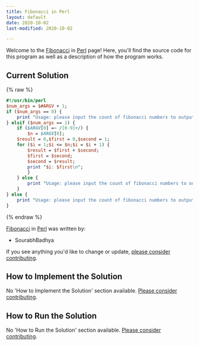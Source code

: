 ```yaml
---
title: Fibonacci in Perl
layout: default
date: 2020-10-02
last-modified: 2020-10-02

---
```


Welcome to the [Fibonacci](https://sampleprograms.io/projects/fibonacci) in [Perl](https://sampleprograms.io/languages/perl) page! Here, you'll find the source code for this program as well as a description of how the program works.

## Current Solution

{% raw %}

```perl
#!/usr/bin/perl
$num_args = $#ARGV + 1;
if ($num_args == 0) {
    print "Usage: please input the count of fibonacci numbers to output\n";
} elsif ($num_args == 1) {
    if ($ARGV[0] =~ /[0-9]+/) {
        $n = $ARGV[0];
    $result = 0,$first = 0,$second = 1;
    for ($i = 1;$i <= $n;$i = $i + 1) {
        $result = $first + $second;
        $first = $second;
        $second = $result;
        print "$i: $first\n";
        }
    } else {
        print "Usage: please input the count of fibonacci numbers to output\n";    
    }
} else {
    print "Usage: please input the count of fibonacci numbers to output\n"; 
}
```

{% endraw %}

[Fibonacci](https://sampleprograms.io/projects/fibonacci) in [Perl](https://sampleprograms.io/languages/perl) was written by:

- SourabhBadhya

If you see anything you'd like to change or update, [please consider contributing](https://github.com/TheRenegadeCoder/sample-programs).

## How to Implement the Solution

No 'How to Implement the Solution' section available. [Please consider contributing](https://github.com/TheRenegadeCoder/sample-programs-website).

## How to Run the Solution

No 'How to Run the Solution' section available. [Please consider contributing](https://github.com/TheRenegadeCoder/sample-programs-website).